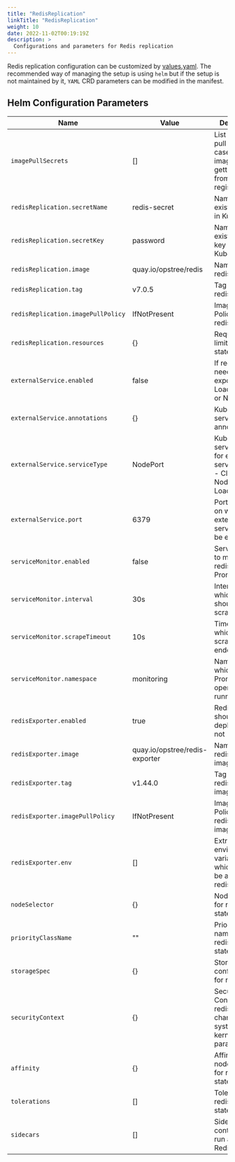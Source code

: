 ```yaml
---
title: "RedisReplication"
linkTitle: "RedisReplication"
weight: 10
date: 2022-11-02T00:19:19Z
description: >
  Configurations and parameters for Redis replication
---
```


Redis replication configuration can be customized by [values.yaml](https://github.com/OT-CONTAINER-KIT/helm-charts/blob/main/charts/redis-replication/values.yaml). The recommended way of managing the setup is using `helm` but if the setup is not maintained by it, `YAML` CRD parameters can be modified in the manifest.

## Helm Configuration Parameters

| **Name**                          | **Value**                      | **Description**                                                                               |
|-----------------------------------|--------------------------------|-----------------------------------------------------------------------------------------------|
| `imagePullSecrets`                | []                             | List of image pull secrets, in case redis image is getting pull from private registry         |
| `redisReplication.secretName`      | redis-secret                   | Name of the existing secret in Kubernetes                                                     |
| `redisReplication.secretKey`       | password                       | Name of the existing secret key in Kubernetes                                                 |
| `redisReplication.image`           | quay.io/opstree/redis          | Name of the redis image                                                                       |
| `redisReplication.tag`             | v7.0.5                         | Tag of the redis image                                                                        |
| `redisReplication.imagePullPolicy` | IfNotPresent                   | Image Pull Policy of the redis image                                                          |
| `redisReplication.resources`       | {}                             | Request and limits for redis statefulset                                                      |
| `externalService.enabled`         | false                          | If redis service needs to be exposed using LoadBalancer or NodePort                           |
| `externalService.annotations`     | {}                             | Kubernetes service related annotations                                                        |
| `externalService.serviceType`     | NodePort                       | Kubernetes service type for exposing service, values - ClusterIP, NodePort, and LoadBalancer  |
| `externalService.port`            | 6379                           | Port number on which redis external service should be exposed                                 |
| `serviceMonitor.enabled`          | false                          | Servicemonitor to monitor redis with Prometheus                                               |
| `serviceMonitor.interval`         | 30s                            | Interval at which metrics should be scraped.                                                  |
| `serviceMonitor.scrapeTimeout`    | 10s                            | Timeout after which the scrape is ended                                                       |
| `serviceMonitor.namespace`        | monitoring                     | Namespace in which Prometheus operator is running                                             |
| `redisExporter.enabled`           | true                           | Redis exporter should be deployed or not                                                      |
| `redisExporter.image`             | quay.io/opstree/redis-exporter | Name of the redis exporter image                                                              |
| `redisExporter.tag`               | v1.44.0                        | Tag of the redis exporter image                                                               |
| `redisExporter.imagePullPolicy`   | IfNotPresent                   | Image Pull Policy of the redis exporter image                                                 |
| `redisExporter.env`               | []                             | Extra environment variables which needs to be added in redis exporter                         |
| `nodeSelector`                    | {}                             | NodeSelector for redis statefulset                                                            |
| `priorityClassName`               | ""                             | Priority class name for the redis statefulset                                                 |
| `storageSpec`                     | {}                             | Storage configuration for redis setup                                                         |
| `securityContext`                 | {}                             | Security Context for redis pods for changing system or kernel level parameters                |
| `affinity`                        | {}                             | Affinity for node and pod for redis statefulset                                               |
| `tolerations`                     | []                             | Tolerations for redis statefulset                                                             |
| `sidecars`                        | []                             | Sidecar containers to run alongside Redis pods                                                |

